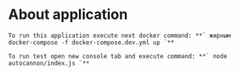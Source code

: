 # About application

```
To run this application execute next docker command: **` жирным docker-compose -f docker-compose.dev.yml up `**

```
```
To run test open new console tab and execute command: **` node autocannon/index.js `**
```
